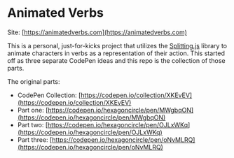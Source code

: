 # Animated Verbs

Site: [https://animatedverbs.com](https://animatedverbs.com)

This is a personal, just-for-kicks project that utilizes the [Splitting.js](https://splitting.js.org/) library to animate characters in verbs as a representation of their action. This started off as three separate CodePen ideas and this repo is the collection of those parts.

The original parts:

* CodePen Collection: [https://codepen.io/collection/XKEvEV](https://codepen.io/collection/XKEvEV)
* Part one: [https://codepen.io/hexagoncircle/pen/MWgbqON](https://codepen.io/hexagoncircle/pen/MWgbqON)
* Part two: [https://codepen.io/hexagoncircle/pen/OJLxWKq](https://codepen.io/hexagoncircle/pen/OJLxWKq)
* Part three: [https://codepen.io/hexagoncircle/pen/oNvMLRQ](https://codepen.io/hexagoncircle/pen/oNvMLRQ)